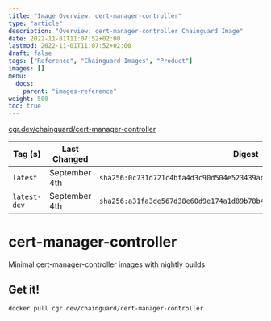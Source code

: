 ```yaml
---
title: "Image Overview: cert-manager-controller"
type: "article"
description: "Overview: cert-manager-controller Chainguard Image"
date: 2022-11-01T11:07:52+02:00
lastmod: 2022-11-01T11:07:52+02:00
draft: false
tags: ["Reference", "Chainguard Images", "Product"]
images: []
menu:
  docs:
    parent: "images-reference"
weight: 500
toc: true
---
```


[cgr.dev/chainguard/cert-manager-controller](https://github.com/chainguard-images/images/tree/main/images/cert-manager-controller)

| Tag (s)       | Last Changed  | Digest                                                                    |
|---------------|---------------|---------------------------------------------------------------------------|
|  `latest`     | September 4th | `sha256:0c731d721c4bfa4d3c90d504e523439aceeffab4613555a71e8812cbb16222ce` |
|  `latest-dev` | September 4th | `sha256:a31fa3de567d38e60d9e174a1d89b78b4e8a117f29835881fbda32f30f06884b` |

# cert-manager-controller

Minimal cert-manager-controller images with nightly builds.

## Get it!

```shell
docker pull cgr.dev/chainguard/cert-manager-controller
```
